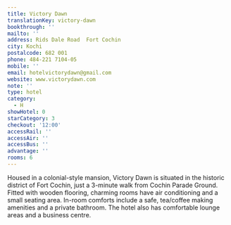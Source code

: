 ```yaml
---
title: Victory Dawn
translationKey: victory-dawn
bookthrough: ''
mailto: ''
address: Rids Dale Road  Fort Cochin
city: Kochi
postalcode: 682 001
phone: 484-221 7104-05
mobile: ''
email: hotelvictorydawn@gmail.com
website: www.victorydawn.com
note: ''
type: hotel
category:
  - H
showHotel: 0
starCategory: 3
checkout: '12:00'
accessRail: ''
accessAir: ''
accessBus: ''
advantage: ''
rooms: 6
---
```

Housed in a colonial-style mansion, Victory Dawn is situated in the historic district of Fort Cochin, just a 3-minute walk from Cochin Parade Ground.    Fitted with wooden flooring, charming rooms have air conditioning and a small seating area. In-room comforts include a safe, tea/coffee making amenities and a private bathroom.    The hotel also has comfortable lounge areas and a business centre.  